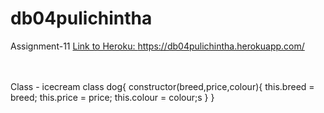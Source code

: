 # db04pulichintha
Assignment-11
<a href="https://db04pulichintha.herokuapp.com/">Link to Heroku: https://db04pulichintha.herokuapp.com/ </a>
<br>
<br>
<br>



Class - icecream class dog{ constructor(breed,price,colour){
    this.breed = breed;
    this.price = price;
    this.colour = colour;s
}
}